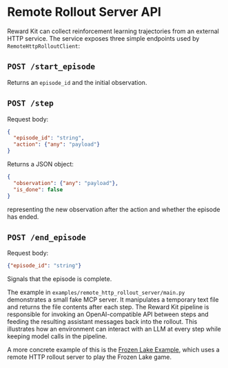 # Remote Rollout Server API

Reward Kit can collect reinforcement learning trajectories from an external HTTP service.
The service exposes three simple endpoints used by `RemoteHttpRolloutClient`:

## `POST /start_episode`
Returns an `episode_id` and the initial observation.

## `POST /step`
Request body:
```json
{
  "episode_id": "string",
  "action": {"any": "payload"}
}
```
Returns a JSON object:
```json
{
  "observation": {"any": "payload"},
  "is_done": false
}
```
representing the new observation after the action and whether the episode has ended.

## `POST /end_episode`
Request body:
```json
{"episode_id": "string"}
```
Signals that the episode is complete.

The example in `examples/remote_http_rollout_server/main.py` demonstrates a small
fake MCP server. It manipulates a temporary text file and returns the file contents
after each step. The Reward Kit pipeline is responsible for invoking an
OpenAI-compatible API between steps and feeding the resulting assistant messages
back into the rollout. This illustrates how an environment can interact with an
LLM at every step while keeping model calls in the pipeline.

A more concrete example of this is the [Frozen Lake Example](./frozen_lake_plan.md), which uses a remote HTTP rollout server to play the Frozen Lake game.
